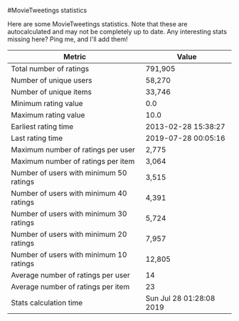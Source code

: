 #MovieTweetings statistics

Here are some MovieTweetings statistics. Note that these are autocalculated and may not be completely up to date. Any interesting stats missing here? Ping me, and I'll add them!

Metric | Value
--- | ---
Total number of ratings                 | 791,905
Number of unique users                  | 58,270
Number of unique items                  | 33,746
Minimum rating value                    | 0.0
Maximum rating value                    | 10.0
Earliest rating time                    | 2013-02-28 15:38:27
Last rating time                        | 2019-07-28 00:05:16
Maximum number of ratings per user      | 2,775
Maximum number of ratings per item      | 3,064
Number of users with minimum 50 ratings | 3,515
Number of users with minimum 40 ratings | 4,391
Number of users with minimum 30 ratings | 5,724
Number of users with minimum 20 ratings | 7,957
Number of users with minimum 10 ratings | 12,805
Average number of ratings per user      | 14
Average number of ratings per item      | 23
Stats calculation time                  | Sun Jul 28 01:28:08 2019

